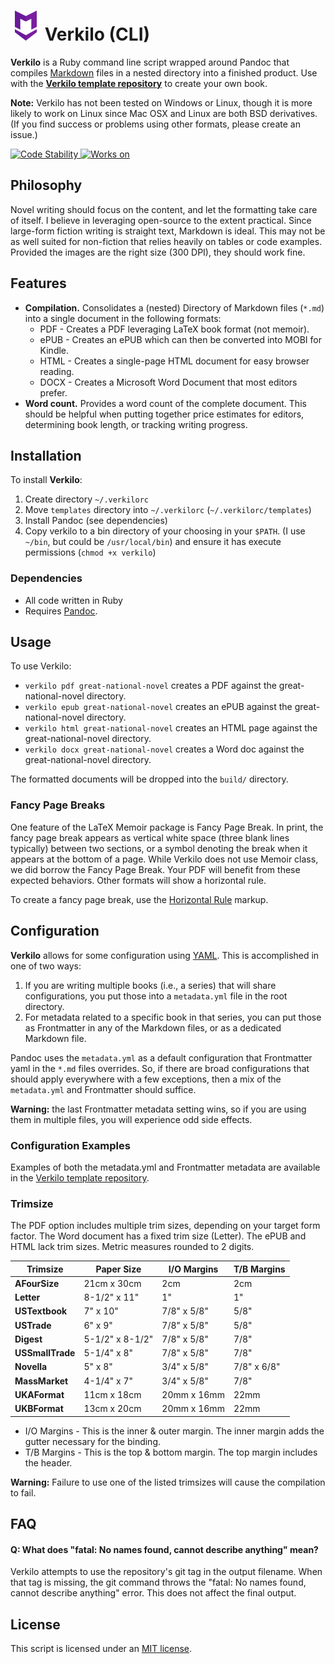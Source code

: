 # ![Markdown Here logo...borrowed for the time being](images/markdown-here-logo.png) Verkilo (CLI)

**Verkilo** is a Ruby command line script wrapped around Pandoc that compiles [Markdown](https://www.markdownguide.org/) files in a nested directory into a finished product. Use with the **[Verkilo template repository](https://github.com/Merovex/verkilo-master)** to create your own book.

**Note:** Verkilo has not been tested on Windows or Linux, though it is more likely to work on Linux since Mac OSX and Linux are both BSD derivatives. (If you find success or problems using other formats, please create an issue.)

<!-- Stability -->
<a href="https://nodejs.org/api/documentation.html#documentation_stability_index">
  <img src="https://img.shields.io/badge/stability-stable-green.svg"
    alt="Code Stability" />
</a>

<!-- Platforms -->
<a href="#">
  <img src="https://img.shields.io/badge/platform-macOSx-orange.svg"
    alt="Works on" />
</a>

## Philosophy

Novel writing should focus on the content, and let the formatting take care of itself. I believe in leveraging open-source to the extent practical. Since large-form fiction writing is straight text, Markdown is ideal. This may not be as well suited for non-fiction that relies heavily on tables or code examples. Provided the images are the right size (300 DPI), they should work fine.

## Features

* **Compilation.** Consolidates a (nested) Directory of Markdown files (`*.md`) into a single document in the following formats:
  - PDF - Creates a PDF leveraging LaTeX book format (not memoir).
  - ePUB - Creates an ePUB which can then be converted into MOBI for Kindle.
  - HTML - Creates a single-page HTML document for easy browser reading.
  - DOCX - Creates a Microsoft Word Document that most editors prefer.
* **Word count.** Provides a word count of the complete document. This should be helpful when putting together price estimates for editors, determining book length, or tracking writing progress.

## Installation

To install **Verkilo**:

1. Create directory `~/.verkilorc`
2. Move `templates` directory into `~/.verkilorc` (`~/.verkilorc/templates`)
3. Install Pandoc (see dependencies)
4. Copy verkilo to a bin directory of your choosing in your `$PATH`. (I use `~/bin`, but could be `/usr/local/bin`) and ensure it has execute permissions (`chmod +x verkilo`)

### Dependencies

* All code written in Ruby
* Requires [Pandoc](https://pandoc.org/).

## Usage

To use Verkilo:
* `verkilo pdf great-national-novel`  creates a PDF against the great-national-novel directory.
* `verkilo epub great-national-novel`  creates an ePUB against the great-national-novel directory.
* `verkilo html great-national-novel`  creates an HTML page against the great-national-novel directory.
* `verkilo docx great-national-novel`  creates a Word doc against the great-national-novel directory.

The formatted documents will be dropped into the `build/` directory.

### Fancy Page Breaks

One feature of the LaTeX Memoir package is Fancy Page Break. In print, the fancy page break appears as vertical white space (three blank lines typically) between two sections, or a symbol denoting the break when it appears at the bottom of a page. While Verkilo does not use Memoir class, we did borrow the Fancy Page Break. Your PDF will benefit from these expected behaviors. Other formats will show a horizontal rule.

To create a fancy page break, use the [Horizontal Rule](https://www.markdownguide.org/basic-syntax/#horizontal-rules) markup.

## Configuration

**Verkilo** allows for some configuration using [YAML](https://yaml.org/). This is accomplished in one of two ways:

1. If you are writing multiple books (i.e., a series) that will share configurations, you put those into a `metadata.yml` file in the root directory.
2. For metadata related to a specific book in that series, you can put those as Frontmatter in any of the Markdown files, or as a dedicated Markdown file.

Pandoc uses the `metadata.yml` as a default configuration that Frontmatter yaml in the `*.md` files overrides. So, if there are broad configurations that should apply everywhere with a few exceptions, then a mix of the `metadata.yml` and Frontmatter should suffice.

**Warning:** the last Frontmatter metadata setting wins, so if you are using them in multiple files, you will experience odd side effects.

### Configuration Examples

Examples of both the metadata.yml and Frontmatter metadata are available in the [Verkilo template repository](https://github.com/Merovex/verkilo-master).

### Trimsize

The PDF option includes multiple trim sizes, depending on your target form factor. The Word document has a fixed trim size (Letter). The ePUB and HTML lack trim sizes. Metric measures rounded to 2 digits.

|   Trimsize       |   Paper Size    |  I/O Margins  | T/B Margins |
|        ---       |       ---       |      ---      |     ---     |
| **AFourSize**    |   21cm x 30cm   |          2cm  |        2cm  |
| **Letter**       | 8-1/2" x 11"    |            1" |         1"  |
| **USTextbook**   |     7" x 10"    |   7/8" x 5/8" |        5/8" |
| **USTrade**      |     6" x 9"     |   7/8" x 5/8" |        5/8" |
| **Digest**       | 5-1/2" x 8-1/2" |   7/8" x 5/8" |        7/8" |
| **USSmallTrade** | 5-1/4" x 8"     |   7/8" x 5/8" |        7/8" |
| **Novella**      |     5" x 8"     |   3/4" x 5/8" | 7/8" x 6/8" |
| **MassMarket**   | 4-1/4" x 7"     |   3/4" x 5/8" |        7/8" |
| **UKAFormat**    |   11cm x 18cm   |   20mm x 16mm |        22mm |
| **UKBFormat**    |   13cm x 20cm   |   20mm x 16mm |        22mm |

* I/O Margins - This is the inner & outer margin. The inner margin adds the gutter necessary for the binding.
* T/B Margins - This is the top & bottom margin. The top margin includes the header.

**Warning:** Failure to use one of the listed trimsizes will cause the compilation to fail.

## FAQ

#### Q: What does "fatal: No names found, cannot describe anything" mean?

Verkilo attempts to use the repository's git tag in the output filename. When that tag is missing, the git command throws the "fatal: No names found, cannot describe anything" error. This does not affect the final output.

## License

This script is licensed under an [MIT license](LICENSE).
